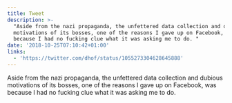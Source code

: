 ```yaml
---
title: Tweet
description: >-
  "Aside from the nazi propaganda, the unfettered data collection and dubious
  motivations of its bosses, one of the reasons I gave up on Facebook, was
  because I had no fucking clue what it was asking me to do. "
date: '2018-10-25T07:10:42+01:00'
links:
  - 'https://twitter.com/dhof/status/1055273304628645888'
---
```

Aside from the nazi propaganda, the unfettered data collection and dubious motivations of its bosses, one of the reasons I gave up on Facebook, was because I had no fucking clue what it was asking me to do. 
